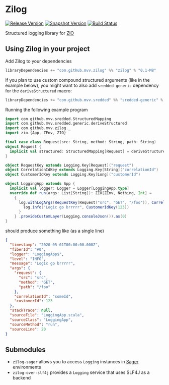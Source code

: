 # Zilog
[![Release Version](https://img.shields.io/nexus/r/https/oss.sonatype.org/com.github.mvv.zilog/zilog_2.13.svg)](https://oss.sonatype.org/content/repositories/releases/com/github/mvv/zilog)
[![Snapshot Version](https://img.shields.io/nexus/s/https/oss.sonatype.org/com.github.mvv.zilog/zilog_2.13.svg)](https://oss.sonatype.org/content/repositories/snapshots/com/github/mvv/zilog)
[![Build Status](https://travis-ci.com/mvv/zilog.svg?branch=master)](https://travis-ci.com/mvv/zilog)

Structured logging library for [ZIO](https://zio.dev)

## Using Zilog in your project

Add Zilog to your dependencies

```scala
libraryDependencies += "com.github.mvv.zilog" %% "zilog" % "0.1-M8"
```

If you plan to use custom compound structured arguments (like in the example
below), you might want to also add `sredded-generic` dependency for the
`deriveStructured` macro:

```scala
libraryDependencies += "com.github.mvv.sredded" %% "sredded-generic" % "0.1-M2" % Provided
```

Running the following example program

```scala
import com.github.mvv.sredded.StructuredMapping
import com.github.mvv.sredded.generic.deriveStructured
import com.github.mvv.zilog._
import zio.{App, ZEnv, ZIO}

final case class Request(src: String, method: String, path: String)
object Request {
  implicit val structured: StructuredMapping[Request] = deriveStructured
}

object RequestKey extends Logging.Key[Request]("request")
object CorrelationIdKey extends Logging.Key[String]("correlationId")
object CustomerIdKey extends Logging.Key[Long]("customerId")

object LoggingApp extends App {
  implicit val logger: Logger = Logger[LoggingApp.type]
  override def run(args: List[String]): ZIO[ZEnv, Nothing, Int] =
    {
      log.withLogArgs(RequestKey(Request("src", "GET", "/foo")), CorrelationIdKey("someId")) {
        log.info("Logic go brrrrr", CustomerIdKey(123))
      }
    } .provideCustomLayer(Logging.consoleJson()).as(0)
}
```

should produce something like (as a single line)

```json
{
  "timestamp": "2020-05-01T00:00:00.000Z",
  "fiberId": "#0",
  "logger": "LoggingApp$",
  "level": "INFO",
  "message": "Logic go brrrrr",
  "args": {
    "request": {
      "src": "src",
      "method": "GET",
      "path": "/foo"
    },
    "correlationId": "someId",
    "customerId": 123
  },
  "stackTrace": null,
  "sourceFile": "LoggingApp.scala",
  "sourceClass": "LoggingApp",
  "sourceMethod": "run",
  "sourceLine": 20
}
```

## Submodules

* `zilog-sager` allows you to access `Logging` instances in [Sager](https://github.com/mvv/sager) environments
* `zilog-over-slf4j` provides a `Logging` service that uses SLF4J as a backend
